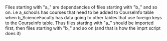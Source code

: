 Files starting with "a\_" are dependancies of files starting with "b\_" and so on. i.e a\_schools has courses that need to be added to CourseInfo table when b\_ScienceFaculty has data going to other tables that use foreign keys to the CourseInfo table.
Thus files starting with "a\_" should be imported first, then files starting with "b\_" and so on (and that is how the imprt script does it)
